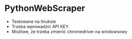 # PythonWebScraper

- Testowane na linuksie
- Trzeba wprowadzić API KEY.
- Możliwe, że trzeba zmienić chromedriver na windowsowy
